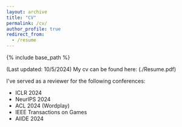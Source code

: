 ```yaml
---
layout: archive
title: "CV"
permalink: /cv/
author_profile: true
redirect_from:
  - /resume
---
```


{% include base_path %}

(Last updated: 10/5/2024) My cv can be found here: (./Resume.pdf)

I've served as a reviewer for the following conferences:

- ICLR 2024
- NeurIPS 2024
- ACL 2024 (Wordplay)
- IEEE Transactions on Games
- AIIDE 2024
